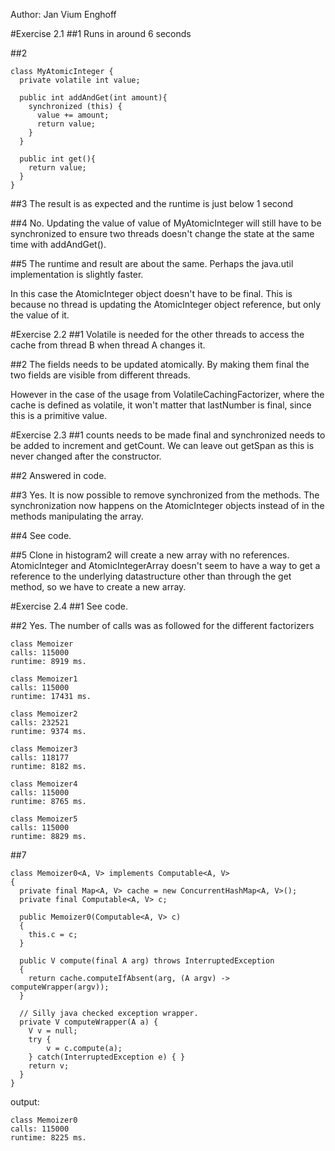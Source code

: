 Author: Jan Vium Enghoff

#Exercise 2.1
##1
Runs in around 6 seconds

##2
```
class MyAtomicInteger {
  private volatile int value;

  public int addAndGet(int amount){
    synchronized (this) {
      value += amount;
      return value;
    }
  }

  public int get(){
    return value;
  }
}
```

##3
The result is as expected and the runtime is just below 1 second

##4
No. Updating the value of value of MyAtomicInteger will still have to be synchronized to ensure two threads doesn't change the state at the same time with addAndGet().

##5
The runtime and result are about the same. Perhaps the java.util implementation is slightly faster.

In this case the AtomicInteger object doesn't have to be final. This is because no thread is updating the AtomicInteger object reference, but only the value of it.

#Exercise 2.2
##1
Volatile is needed for the other threads to access the cache from thread B when thread A changes it.

##2
The fields needs to be updated atomically. By making them final the two fields are visible from different threads.

However in the case of the usage from VolatileCachingFactorizer, where the cache is defined as volatile, it won't matter that lastNumber is final, since this is a primitive value.

#Exercise 2.3
##1
counts needs to be made final and synchronized needs to be added to increment and getCount. We can leave out getSpan as this is never changed after the constructor.

##2
Answered in code.

##3
Yes. It is now possible to remove synchronized from the methods. The synchronization now happens on the AtomicInteger objects instead of in the methods manipulating the array.

##4
See code.

##5
Clone in histogram2 will create a new array with no references.
AtomicInteger and AtomicIntegerArray doesn't seem to have a way to get a reference to the underlying datastructure other than through the get method, so we have to create a new array.

#Exercise 2.4
##1
See code.

##2
Yes. The number of calls was as followed for the different factorizers
```
class Memoizer
calls: 115000
runtime: 8919 ms.

class Memoizer1
calls: 115000
runtime: 17431 ms.

class Memoizer2
calls: 232521
runtime: 9374 ms.

class Memoizer3
calls: 118177
runtime: 8182 ms.

class Memoizer4
calls: 115000
runtime: 8765 ms.

class Memoizer5
calls: 115000
runtime: 8829 ms.
```

##7
```
class Memoizer0<A, V> implements Computable<A, V>
{
  private final Map<A, V> cache = new ConcurrentHashMap<A, V>();
  private final Computable<A, V> c;

  public Memoizer0(Computable<A, V> c)
  {
    this.c = c;
  }

  public V compute(final A arg) throws InterruptedException
  {
    return cache.computeIfAbsent(arg, (A argv) -> computeWrapper(argv));
  }

  // Silly java checked exception wrapper.
  private V computeWrapper(A a) {
    V v = null;
    try {
        v = c.compute(a);
    } catch(InterruptedException e) { }
    return v;
  }
}
```

output:
```
class Memoizer0
calls: 115000
runtime: 8225 ms.
```